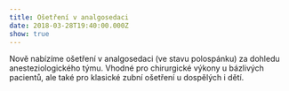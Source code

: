 ```yaml
---
title: Ošetření v analgosedaci
date: 2018-03-28T19:40:00.000Z
show: true
---
```

Nově nabízíme ošetření v analgosedaci (ve stavu polospánku) za dohledu anesteziologického týmu. Vhodné pro chirurgické výkony u bázlivých pacientů, ale také pro klasické zubní ošetření u dospělých i dětí.

